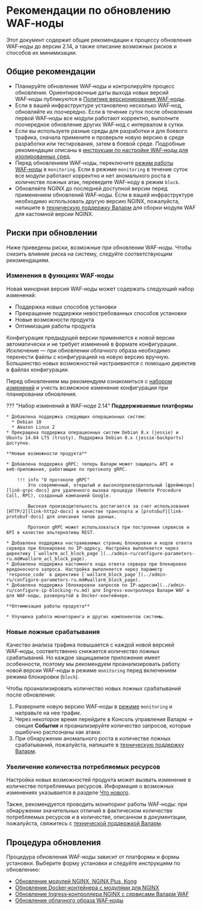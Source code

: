[link-grpc-docs]:       https://grpc.io/
[link-http2-docs]:      https://developers.google.com/web/fundamentals/performance/http2
[link-protobuf-docs]:   https://developers.google.com/protocol-buffers/

# Рекомендации по обновлению WAF‑ноды

Этот документ содержит общие рекомендации к процессу обновления WAF‑ноды до версии 2.14, а также описание возможных рисков и способов их минимизации.

## Общие рекомендации

* Планируйте обновление WAF‑ноды и контролируйте процесс обновления. Ориентировочные даты выхода новых версий WAF‑ноды публикуются в [Политике версионирования WAF‑ноды](versioning-policy.md).
* Если в вашей инфраструктуре установлено несколько WAF‑нод, обновляйте их поочередно. Если в течение суток после обновления первой WAF‑ноды все модули работают корректно, выполните поочередное обновление других WAF‑нод с интервалом в сутки.
* Если вы используете разные среды для разработки и для боевого трафика, сначала примените и проверьте новую версию в среде разработки или тестирования, затем в боевой среде. Подробные рекомендации описаны в [инструкции по настройке WAF‑ноды для изолированных сред](../admin-ru/configuration-guides/waf-in-separated-environments/configure-waf-in-separated-environments.md#обновление-настроенной-wafноды).
* Перед обновлением WAF‑ноды, переключите [режим работы WAF‑ноды](../admin-ru/configure-wallarm-mode.md) в `monitoring`. Если в режиме `monitoring` в течение суток все модули работают корректно и нет аномального роста в количестве ложных атак, переведите WAF‑ноду в режим `block`.
* Обновляйте NGINX до последней доступной версии перед применением обновлений WAF‑ноды. Если в вашей инфраструктуре необходимо использовать другую версию NGINX, пожалуйста, напишите в [техническую поддержку Валарм](mailto:support@wallarm.ru) для сборки модуля WAF для кастомной версии NGINX.

## Риски при обновлении

Ниже приведены риски, возможные при обновлении WAF‑ноды. Чтобы снизить влияние риска на систему, следуйте соответствующим рекомендациям.

### Изменения в функциях WAF‑ноды

Новая минорная версия WAF‑ноды может содержать следующий набор изменений:

* Поддержка новых способов установки
* Прекращение поддержки невостребованных способов установки
* Новые возможности продукта
* Оптимизация работы продукта

Конфигурация предыдущей версии применяется к новой версии автоматически и не требует изменений в формате конфигурации. Исключение — при обновлении облачного образа необходимо перенести файлы с конфигурацией на новую версию вручную. Большинство новых возможностей настраиваются с помощью директив в файлах конфигурации.

Перед обновлением мы рекомендуем ознакомиться с [набором изменений](what-is-new.md) и учесть возможное изменение конфигурации при планировании обновления.

??? "Набор изменений в WAF‑ноде 2.14"
    **Поддерживаемые платформы**

    * Добавлена поддержка следующих операционных систем:
      * Debian 10
      * Amazon Linux 2
    * Прекращена поддержка операционных систем Debian 8.x (jessie) и Ubuntu 14.04 LTS (trusty). Поддержка Debian 8.x (jessie-backports) доступна.
    
    **Новые возможности продукта**

    * Добавлена поддержка gRPC: теперь Валарм может защищать API и веб‑приложения, работающие по протоколу gRPC.
  
        !!! info "О протоколе gRPC"
            Это современный, открытый и высокопроизводительный [фреймворк][link-grpc-docs] для удаленного вызова процедур (Remote Procedure Call, RPC), созданный компанией Google.
            
            Высокая производительность достигается за счет использования [HTTP/2][link-http2-docs] в качестве транспорта и [protobuf][link-protobuf-docs] для описания типов данных.
            
            Протокол gRPC может использоваться при построении сервисов и API в качестве альтернативы REST.

    * Добавлена поддержка настраиваемых страниц блокировки и кодов ответа сервера при блокировке по IP‑адресу. Настройка выполняется через директиву [`wallarm_acl_block_page`](../admin-ru/configure-parameters-ru.md#wallarm_acl_block_page).
    * Добавлена поддержка кастомного кода ответа сервера при блокировке вредоносного запроса. Настройка выполняется через параметр `response_code` в директиве [`wallarm_block_page`](../admin-ru/configure-parameters-ru.md#wallarm_block_page).
    * Добавлена поддержка [блокировки запросов по IP‑адресам](../admin-ru/configure-ip-blocking-ru.md) для Ingress‑контроллера Валарм WAF и для WAF‑ноды, развернутой в Docker‑контейнере.

    **Оптимизация работы продукта**

    * Улучшена работа мониторинга и других компонентов системы.

### Новые ложные срабатывания

Качество анализа трафика повышается с каждой новой версией WAF‑ноды, соответственно снижается количество ложных срабатываний. Но каждое защищаемое приложение имеет особенности, поэтому мы рекомендуем проанализировать работу новой версии WAF‑ноды в режиме `monitoring` перед включением режима блокировки (`block`).

Чтобы проанализировать количество новых ложных срабатываний после обновления:

1. Разверните новую версию WAF‑ноды в [режиме](../admin-ru/configure-wallarm-mode.md) `monitoring` и направьте на нее трафик.
2. Через некоторое время перейдите в Консоль управления Валарм → секция **События** и проанализируйте количество запросов, которые ошибочно распознаны как атаки.
3. При обнаружении аномального роста в количестве ложных срабатываний, пожалуйста, напишите в [техническую поддержку Валарм](mailto:support@wallarm.ru).

### Увеличение количества потребляемых ресурсов

Настройка новых возможностей продукта может вызвать изменение в количестве потребляемых ресурсов. Информация о возможных изменениях указывается в разделе [Что нового](what-is-new.md).

Также, рекомендуется проводить мониторинг работы WAF‑ноды: при обнаружении значительных отличий в фактическом количестве потребляемых ресурсов и в количестве, описанном в документации, пожалуйста, свяжитесь с [технической поддержкой Валарм](mailto:support@wallarm.ru).

## Процедура обновления

Процедура обновления WAF‑ноды зависит от платформы и формы установки. Выберите форму установки и следуйте инструкциям по обновлению:

* [Обновление модулей NGINX, NGINX Plus, Kong](nginx-modules.md)
* [Обновление Docker‑контейнера с модулями для NGINX](docker-container.md)
* [Обновление Ingress‑контроллера NGINX с сервисами Валарм WAF](ingress-controller.md)
* [Обновление облачного образа WAF‑ноды](cloud-image.md)
